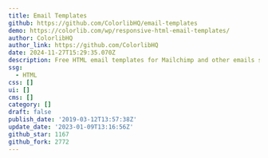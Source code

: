 ```yaml
---
title: Email Templates
github: https://github.com/ColorlibHQ/email-templates
demo: https://colorlib.com/wp/responsive-html-email-templates/
author: ColorlibHQ
author_link: https://github.com/ColorlibHQ
date: 2024-11-27T15:29:35.070Z
description: Free HTML email templates for Mailchimp and other emails services
ssg:
  - HTML
css: []
ui: []
cms: []
category: []
draft: false
publish_date: '2019-03-12T13:57:38Z'
update_date: '2023-01-09T13:16:56Z'
github_star: 1167
github_fork: 2772
---
```

